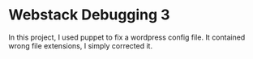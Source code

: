 # Webstack Debugging 3
In this project, I used puppet to fix a wordpress config file.
It contained wrong file extensions, I simply corrected it.